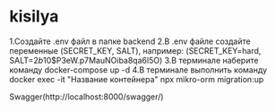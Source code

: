 # kisilya

1.Создайте .env файл в папке backend
2.В .env файле создайте переменные (SECRET_KEY, SALT), например: (SECRET_KEY=hard, SALT=$2b$10$P3eW.p7MauNOiba8qa6l5O)
3.В терминале наберите команду docker-compose up -d
4.В терминале выполнить команду docker exec -it "Название контейнера" npx mikro-orm migration:up

Swagger(http://localhost:8000/swagger/)
